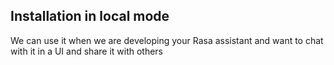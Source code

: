 ## Installation in local mode
We can use it when we are developing your Rasa assistant and want to chat with it in a UI and share it with others
